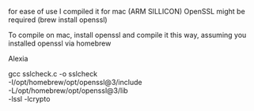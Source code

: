 for ease of use I compiled it for mac (ARM SILLICON)
OpenSSL might be required (brew install openssl)


To compile on mac, install openssl and compile it this way, assuming you installed openssl via homebrew

Alexia

gcc sslcheck.c -o sslcheck \
  -I/opt/homebrew/opt/openssl@3/include \
  -L/opt/homebrew/opt/openssl@3/lib \
  -lssl -lcrypto
